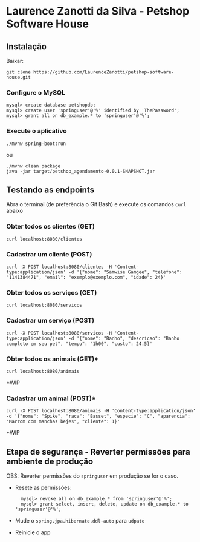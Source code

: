 # Laurence Zanotti da Silva - Petshop Software House

## Instalação

Baixar: 

    git clone https://github.com/LaurenceZanotti/petshop-software-house.git

### Configure o MySQL

    mysql> create database petshopdb;
    mysql> create user 'springuser'@'%' identified by 'ThePassword';
    mysql> grant all on db_example.* to 'springuser'@'%';


### Execute o aplicativo

    ./mvnw spring-boot:run

ou

    ./mvnw clean package
    java -jar target/petshop_agendamento-0.0.1-SNAPSHOT.jar

## Testando as endpoints

Abra o terminal (de preferência o Git Bash) e execute os comandos `curl` abaixo

### Obter todos os clientes (GET)

    curl localhost:8080/clientes

### Cadastrar um cliente (POST)

    curl -X POST localhost:8080/clientes -H 'Content-type:application/json' -d '{"nome": "Samwise Gamgee", "telefone": "1141384471", "email": "exemplo@exemplo.com", "idade": 24}'

### Obter todos os serviços (GET)

    curl localhost:8080/servicos

### Cadastrar um serviço (POST)

    curl -X POST localhost:8080/servicos -H 'Content-type:application/json' -d '{"nome": "Banho", "descricao": "Banho completo em seu pet", "tempo": "1h00", "custo": 24.5}'


### Obter todos os animais (GET)*

    curl localhost:8080/animais

*WIP

### Cadastrar um animal (POST)*

    curl -X POST localhost:8080/animais -H 'Content-type:application/json' -d '{"nome": "Spike", "raca": "Basset", "especie": "C", "aparencia": "Marrom com manchas bejes", "cliente": 1}'

*WIP

## Etapa de segurança - Reverter permissões para ambiente de produção

OBS: Reverter permissões do `springuser` em produção se for o caso.

* Resete as permissões:

        mysql> revoke all on db_example.* from 'springuser'@'%';
        mysql> grant select, insert, delete, update on db_example.* to 'springuser'@'%';

* Mude o `spring.jpa.hibernate.ddl-auto` para `udpate`

* Reinicie o app
